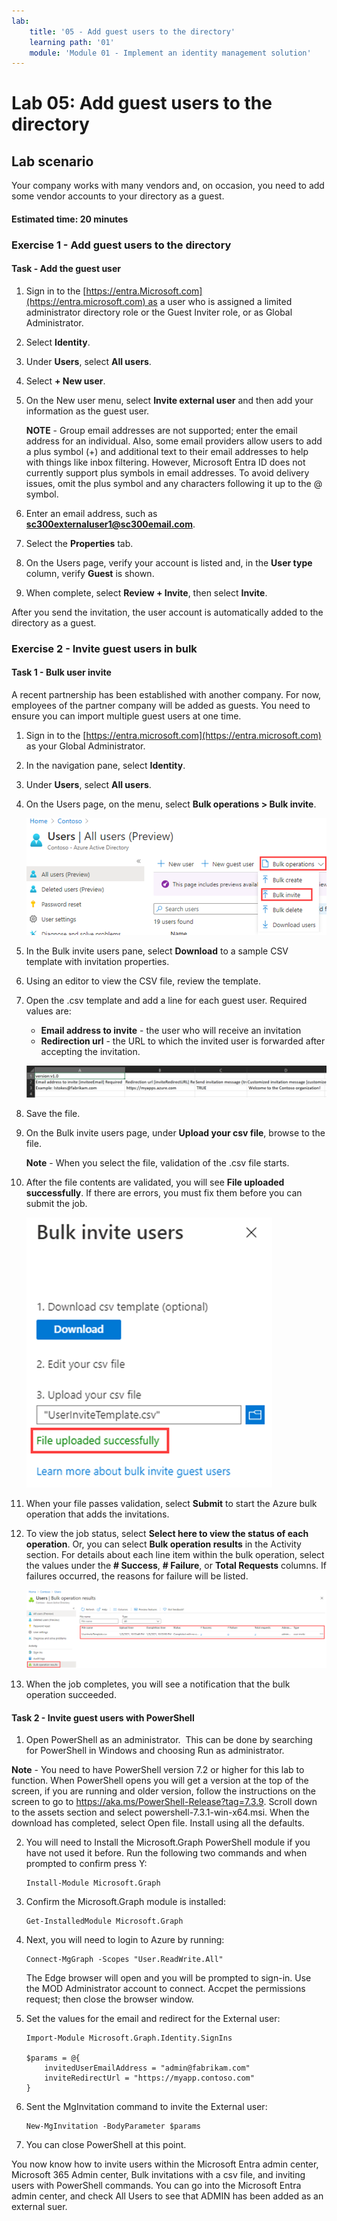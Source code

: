 ```yaml
---
lab:
    title: '05 - Add guest users to the directory'
    learning path: '01'
    module: 'Module 01 - Implement an identity management solution'
---
```


# Lab 05: Add guest users to the directory

## Lab scenario

Your company works with many vendors and, on occasion, you need to add some vendor accounts to your directory as a guest.

#### Estimated time: 20 minutes

### Exercise 1 - Add guest users to the directory

#### Task - Add the guest user

1. Sign in to the [https://entra.Microsoft.com](https://entra.microsoft.com) as a user who is assigned a limited administrator directory role or the Guest Inviter role, or as Global Administrator.

2. Select **Identity**.

3. Under **Users**, select **All users**.

4. Select **+ New user**.

5. On the New user menu, select **Invite external user** and then add your information as the guest user.

    **NOTE** - Group email addresses are not supported; enter the email address for an individual. Also, some email providers allow users to add a plus symbol (+) and additional text to their email addresses to help with things like inbox filtering. However, Microsoft Entra ID does not currently support plus symbols in email addresses. To avoid delivery issues, omit the plus symbol and any characters following it up to the @ symbol.

6. Enter an email address, such as **sc300externaluser1@sc300email.com**.

7. Select the **Properties** tab.

8. On the Users page, verify your account is listed and, in the **User type** column, verify **Guest** is shown.

9. When complete, select **Review + Invite**, then select **Invite**.


After you send the invitation, the user account is automatically added to the directory as a guest.


### Exercise 2 - Invite guest users in bulk

#### Task 1 - Bulk user invite

A recent partnership has been established with another company. For now, employees of the partner company will be added as guests. You need to ensure you can import multiple guest users at one time.

1. Sign in to the [https://entra.microsoft.com](https://entra.microsoft.com) as your Global Administrator.

2. In the navigation pane, select **Identity**.

3. Under **Users**, select **All users**.

4. On the Users page, on the menu, select **Bulk operations > Bulk invite**.

     ![Screen image displaying the All user page with the Bulk operations and Bulk invite menu options highlighted](./media/lp1-mod3-bulk-invite-option.png)

5. In the Bulk invite users pane, select **Download** to a sample CSV template with invitation properties.

6. Using an editor to view the CSV file, review the template.

7. Open the .csv template and add a line for each guest user. Required values are:

    - **Email address to invite** - the user who will receive an invitation
    - **Redirection url** - the URL to which the invited user is forwarded after accepting the invitation.

    ![Screen image displaying the example bulk invite guests template CSV](./media/lp1-mod3-template-csv.png)

8. Save the file.

9. On the Bulk invite users page, under **Upload your csv file**, browse to the file.

     **Note** - When you select the file, validation of the .csv file starts.

10. After the file contents are validated, you will see **File uploaded successfully**. If there are errors, you must fix them before you can submit the job.

    ![Screen image displaying Bulk invite users with File uploaded successfully message highlighted](./media/lp1-mod3-bulk-invite-users-upload-csv.png)

11. When your file passes validation, select **Submit** to start the Azure bulk operation that adds the invitations.

12. To view the job status, select **Select here to view the status of each operation**. Or, you can select **Bulk operation results** in the Activity section. For details about each line item within the bulk operation, select the values under the **# Success**, **# Failure**, or **Total Requests** columns. If failures occurred, the reasons for failure will be listed.

    ![Screen image displaying the results of a bulk operation](./media/lp1-mod3-bulk-operations-results.png)

13. When the job completes, you will see a notification that the bulk operation succeeded.

#### Task 2 - Invite guest users with PowerShell

1. Open PowerShell as an administrator.  This can be done by searching for PowerShell in Windows and choosing Run as administrator. 

**Note** - You need to have PowerShell version 7.2 or higher for this lab to function.  When PowerShell opens you will get a version at the top of the screen, if you are running and older version, follow the instructions on the screen to go to https://aka.ms/PowerShell-Release?tag=7.3.9. Scroll down to the assets section and select powershell-7.3.1-win-x64.msi. When the download has completed, select Open file. Install using all the defaults.

2. You will need to Install the Microsoft.Graph PowerShell module if you have not used it before.  Run the following two commands and when prompted to confirm press Y:

    ```
    Install-Module Microsoft.Graph
    ```
3. Confirm the Microsoft.Graph module is installed:

    ```
    Get-InstalledModule Microsoft.Graph
    ```
    

4. Next, you will need to login to Azure by running:  

    ```
    Connect-MgGraph -Scopes "User.ReadWrite.All"
    ``` 
    The Edge browser will open and you will be prompted to sign-in.  Use the MOD Administrator account to connect.  Accpet the permissions request; then close the browser window.

5. Set the values for the email and redirect for the External user:

    ```
    Import-Module Microsoft.Graph.Identity.SignIns
    
    $params = @{
	    invitedUserEmailAddress = "admin@fabrikam.com"
	    inviteRedirectUrl = "https://myapp.contoso.com"
    }
    ```

6. Sent the MgInvitation command to invite the External user:

    ```
    New-MgInvitation -BodyParameter $params
    ```

7. You can close PowerShell at this point.
    
You now know how to invite users within the Microsoft Entra admin center, Microsoft 365 Admin center, Bulk invitations with a csv file, and inviting users with PowerShell commands.  You can go into the Microsoft Entra admin center, and check All Users to see that ADMIN has been added as an external suer.
